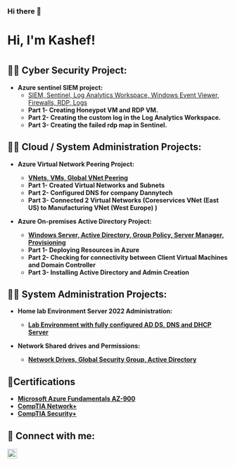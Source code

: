 ### Hi there 👋

<h1>Hi, I'm Kashef! <h1>

  <h2>👨‍💻 Cyber Security Project:</h2>

- <b>Azure sentinel SIEM project:</b>
  - [SIEM, Sentinel, Log Analytics Workspace, Windows Event Viewer, Firewalls, RDP, Logs](https://github.com/kdaniel01/SIEMproject)
  - <b>Part 1- Creating Honeypot VM and RDP VM.<br />
  - <b>Part 2- Creating the custom log in the Log Analytics Workspace.<br />
  - <b>Part 3- Creating the failed rdp map in Sentinel.<br />
  
  
<h2>👨‍💻 Cloud / System Administration Projects:</h2>

- <b>Azure Virtual Network Peering Project:</b>
  - [VNets, VMs, Global VNet Peering](https://github.com/kdaniel01/Azure-Virtual-Network-Peering-Project)
  - <b>Part 1- Created Virtual Networks and Subnets<br /> 
  - <b>Part 2- Configured DNS for company Dannytech<br />
  - <b>Part 3- Connected 2 Virtual Networks (Coreservices VNet (East US) to Manufacturing VNet (West Europe) )<br />

  
  
- <b>Azure On-premises Active Directory Project:</b>
  - [Windows Server, Active Directory, Group Policy, Server Manager, Provisioning](https://github.com/kdaniel01/Azure-On-Prem-Active-Directory-)
  - <b>Part 1- Deploying Resources in Azure<br /> 
  - <b>Part 2- Checking for connectivity between Client Virtual Machines and Domain Controller<br />
  - <b>Part 3- Installing Active Directory and Admin Creation<br />
  
<h2>👨‍💻 System Administration Projects:</h2>
  
- <b>Home lab Environment Server 2022 Administration:</b>
  - [Lab Environment with fully configured AD DS, DNS and DHCP Server](https://github.com/kdaniel01/HomeLab-Environment-) 
  
- <b> Network Shared drives and Permissions:</b>
  - [Network Drives, Global Security Group, Active Directory](https://github.com/kdaniel01/Network-Drives-and-Permissions) 

  
  
<h2>📄Certifications</h2>

- [Microsoft Azure Fundamentals AZ-900](https://www.credly.com/badges/cb38b5e2-315a-465e-893e-fa1db796e06b/linked_in_profile)
- [CompTIA Network+](https://www.credly.com/badges/1a45bb00-bd54-4d22-8c7a-4925f0d9e5f9)
- [CompTIA Security+](https://www.credly.com/badges/c8f97729-8886-4dc3-9ed7-84ea65430ab4)

<h2> 🤳 Connect with me:</h2>

[<img align="left" alt="JoshMadakor | LinkedIn" width="22px" src="https://cdn.jsdelivr.net/npm/simple-icons@v3/icons/linkedin.svg" />][linkedin]

[linkedin]: https://www.linkedin.com/in/kashef-akeem-daniel/



